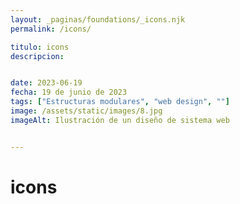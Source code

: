 ```yaml
---
layout: _paginas/foundations/_icons.njk
permalink: /icons/

titulo: icons
descripcion: 


date: 2023-06-19
fecha: 19 de junio de 2023
tags: ["Estructuras modulares", "web design", ""]
image: /assets/static/images/8.jpg
imageAlt: Ilustración de un diseño de sistema web


---
```


# icons